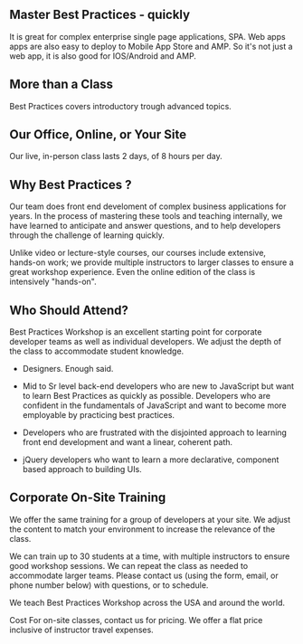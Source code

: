 ## Master Best Practices - quickly
It is great for complex enterprise single page applications, SPA. Web apps apps are also easy to deploy to Mobile App Store and AMP. So it's not just a web app, it is also good for IOS/Android and AMP.

## More than a Class
Best Practices  covers introductory trough advanced topics. 

## Our Office, Online, or Your Site
Our live, in-person class lasts 2 days, of 8 hours per day.

## Why Best Practices ?
Our team does front end develoment of complex business applications for years. In the process of mastering these tools and teaching internally, we have learned to anticipate and answer questions, and to help developers through the challenge of learning quickly.

Unlike video or lecture-style courses, our courses include extensive, hands-on work; we provide multiple instructors to larger classes to ensure a great workshop experience. Even the online edition of the class is intensively "hands-on".

## Who Should Attend?
Best Practices Workshop is an excellent starting point for corporate developer teams as well as individual developers. We adjust the depth of the class to accommodate student knowledge.

- Designers. Enough said. 

- Mid to Sr level back-end developers who are new to JavaScript but want to learn  Best Practices as quickly as possible. Developers who are confident in the fundamentals of JavaScript and want to become more employable by practicing best practices. 

- Developers who are frustrated with the disjointed approach to learning front end development and want a linear, coherent path.

- jQuery developers who want to learn a more declarative, component based approach to building UIs.

## Corporate On-Site Training
We offer the same training for a group of developers at your site. We adjust the content to match your environment to increase the relevance of the class.

We can train up to 30 students at a time, with multiple instructors to ensure good workshop sessions. We can repeat the class as needed to accommodate larger teams. Please contact us (using the form, email, or phone number below) with questions, or to schedule.

We teach Best Practices Workshop across the USA and around the world.

Cost
For on-site classes, contact us for pricing. We offer a flat price inclusive of instructor travel expenses.
